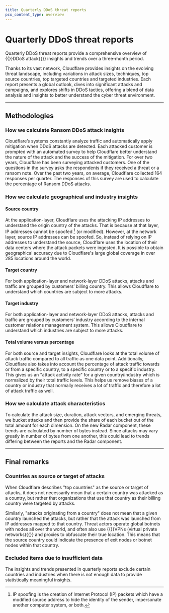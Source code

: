 ```yaml
---
title: Quarterly DDoS threat reports
pcx_content_type: overview
---
```


# Quarterly DDoS threat reports

Quarterly DDoS threat reports provide a comprehensive overview of {{<glossary-tooltip term_id="distributed denial-of-service (DDoS) attack">}}DDoS attack{{</glossary-tooltip>}} insights and trends over a three-month period.

Thanks to its vast network, Cloudflare provides insights on the evolving threat landscape, including variations in attack sizes, techniques, top source countries, top targeted countries and targeted industries. Each report presents a global outlook, dives into significant attacks and campaigns, and explores shifts in DDoS tactics, offering a blend of data analysis and insights to better understand the cyber threat environment.

---

## Methodologies

### How we calculate Ransom DDoS attack insights

Cloudflare’s systems constantly analyze traffic and automatically apply mitigation when DDoS attacks are detected. Each attacked customer is prompted with an automated survey to help Cloudflare better understand the nature of the attack and the success of the mitigation. For over two years, Cloudflare has been surveying attacked customers. One of the questions in the survey asks the respondents if they received a threat or a ransom note. Over the past two years, on average, Cloudflare collected 164 responses per quarter. The responses of this survey are used to calculate the percentage of Ransom DDoS attacks.

### How we calculate geographical and industry insights

#### Source country

At the application-layer, Cloudflare uses the attacking IP addresses to understand the origin country of the attacks. That is because at that layer, IP addresses cannot be spoofed [^1] (or modified). However, at the network layer, source IP addresses can be spoofed. So, instead of relying on IP addresses to understand the source, Cloudflare uses the location of their data centers where the attack packets were ingested. It is possible to obtain geographical accuracy due to Cloudflare's large global coverage in over 285 locations around the world.

[^1]: IP spoofing is the creation of Internet Protocol (IP) packets which have a modified source address to hide the identity of the sender, impersonate another computer system, or both.

#### Target country

For both application-layer and network-layer DDoS attacks, attacks and traffic are grouped by customers’ billing country. This allows Cloudflare to understand which countries are subject to more attacks.

#### Target industry

For both application-layer and network-layer DDoS attacks, attacks and traffic are grouped by customers’ industry according to the internal customer relations management system. This allows Cloudflare to understand which industries are subject to more attacks.

#### Total volume versus percentage

For both source and target insights, Cloudflare looks at the total volume of attack traffic compared to all traffic as one data point. Additionally, Cloudflare also takes into account the percentage of attack traffic towards or from a specific country, to a specific country or to a specific industry. This gives us an "attack activity rate" for a given country/industry which is normalized by their total traffic levels. This helps us remove biases of a country or industry that normally receives a lot of traffic and therefore a lot of attack traffic as well.

### How we calculate attack characteristics

To calculate the attack size, duration, attack vectors, and emerging threats, we bucket attacks and then provide the share of each bucket out of the total amount for each dimension. On the new Radar component, these trends are calculated by number of bytes instead. Since attacks may vary greatly in number of bytes from one another, this could lead to trends differing between the reports and the Radar component.

---

## Final remarks

### Countries as source or target of attacks

When Cloudflare describes "top countries" as the source or target of attacks, it does not necessarily mean that a certain country was attacked as a country, but rather that organizations that use that country as their billing country were targeted by attacks.

Similarly, "attacks originating from a country" does not mean that a given country launched the attacks, but rather that the attack was launched from IP addresses mapped to that country. Threat actors operate global botnets with nodes all over the world, and often also use {{<glossary-tooltip term_id="Virtual Private Network (VPN)">}}VPNs (virtual private networks){{</glossary-tooltip>}} and proxies to obfuscate their true location. This means that the source country could indicate the presence of exit nodes or botnet nodes within that country.

### Excluded items due to insufficient data

The insights and trends presented in quarterly reports exclude certain countries and industries when there is not enough data to provide statistically meaningful insights.
